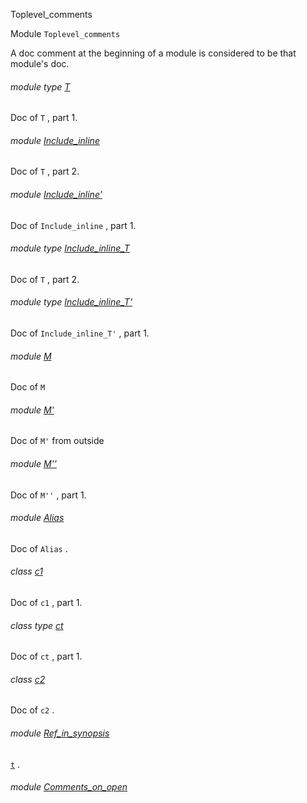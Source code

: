 Toplevel_comments

Module `Toplevel_comments`

A doc comment at the beginning of a module is considered to be that module's doc.

<a id="module-type-T"></a>

###### module type [T](Toplevel_comments.module-type-T.md)

Doc of `T` , part 1.

<a id="module-Include_inline"></a>

###### module [Include_inline](Toplevel_comments.Include_inline.md)

Doc of `T` , part 2.

<a id="module-Include_inline'"></a>

###### module [Include_inline'](Toplevel_comments.Include_inline'.md)

Doc of `Include_inline` , part 1.

<a id="module-type-Include_inline_T"></a>

###### module type [Include_inline_T](Toplevel_comments.module-type-Include_inline_T.md)

Doc of `T` , part 2.

<a id="module-type-Include_inline_T'"></a>

###### module type [Include_inline_T'](Toplevel_comments.module-type-Include_inline_T'.md)

Doc of `Include_inline_T'` , part 1.

<a id="module-M"></a>

###### module [M](Toplevel_comments.M.md)

Doc of `M`

<a id="module-M'"></a>

###### module [M'](Toplevel_comments.M'.md)

Doc of `M'` from outside

<a id="module-M''"></a>

###### module [M''](Toplevel_comments.M''.md)

Doc of `M''` , part 1.

<a id="module-Alias"></a>

###### module [Alias](Toplevel_comments.Alias.md)

Doc of `Alias` .

<a id="class-c1"></a>

###### class [c1](Toplevel_comments.c1.md)

Doc of `c1` , part 1.

<a id="class-type-ct"></a>

###### class type [ct](Toplevel_comments.class-type-ct.md)

Doc of `ct` , part 1.

<a id="class-c2"></a>

###### class [c2](Toplevel_comments.c2.md)

Doc of `c2` .

<a id="module-Ref_in_synopsis"></a>

###### module [Ref_in_synopsis](Toplevel_comments.Ref_in_synopsis.md)

[`t`](Toplevel_comments.Ref_in_synopsis.md#type-t) .

<a id="module-Comments_on_open"></a>

###### module [Comments_on_open](Toplevel_comments.Comments_on_open.md)
